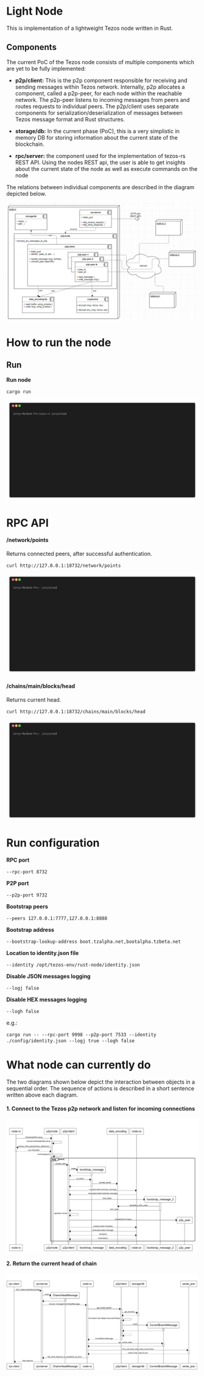 Light Node
===========

This is implementation of a lightweight Tezos node written in Rust. 

## Components

The current PoC of the Tezos node consists of multiple components which are yet to be fully implemented:

* **p2p/client:** This is the p2p component responsible for receiving and sending messages within Tezos network. Internally, p2p allocates a component, called a p2p-peer, for each node within the reachable network. The p2p-peer listens to incoming messages from peers and routes requests to individual peers. The p2p/client uses separate components for serialization/deserialization of messages between Tezos message format and Rust structures.

* **storage/db:** In the current phase (PoC), this is a very simplistic in memory DB for storing information about the current state of the blockchain.

* **rpc/server:** the component used for the implementation of tezos-rs REST API. Using the nodes REST api, the user is able to get insights about the current state of the node as well as execute commands on the node

The relations between individual components are described in the diagram depicted below.

![Preview1](../docs/images/class_diagram.png)


# How to run the node


Run
------------
**Run node** 

```
cargo run  
```

![Preview1](../docs/images/bash_cargo_run.gif)


# RPC API

#### /network/points
Returns connected peers, after successful authentication.

```
curl http://127.0.0.1:18732/network/points
```

![Preview1](../docs/images/bash_network_points.gif)


#### /chains/main/blocks/head
Returns current head.

```
curl http://127.0.0.1:18732/chains/main/blocks/head
```

![Preview1](../docs/images/bash_chains_main_blocks_head.gif)

# Run configuration

**RPC port**
```
--rpc-port 8732
```

**P2P port**
```
--p2p-port 9732
```

**Bootstrap peers**
```
--peers 127.0.0.1:7777,127.0.0.1:8888
```

**Bootstrap address**

```
--bootstrap-lookup-address boot.tzalpha.net,bootalpha.tzbeta.net
```

**Location to identity.json file**
```
--identity /opt/tezos-env/rust-node/identity.json
```

**Disable JSON messages logging**
```
--logj false
```

**Disable HEX messages logging**
```
--logh false
```


e.g.:
```
cargo run -- --rpc-port 9998 --p2p-port 7533 --identity ./config/identity.json --logj true --logh false
```


# What node can currently do

The two diagrams shown below depict the interaction between objects in a sequential order. The sequence of actions is described in a short sentence written above each diagram.

#### 1. Connect to the Tezos p2p network and listen for incoming connections

![Preview2](../docs/images/bootstrap.png)


#### 2. Return the current head of chain

![Preview4](../docs/images/get_current_head.png)
